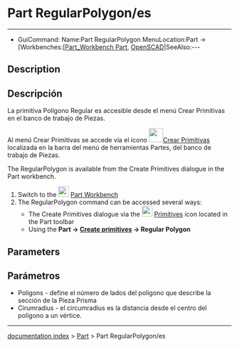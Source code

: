 # Part RegularPolygon/es
---
- GuiCommand:   Name:Part RegularPolygon   MenuLocation:Part → [Workbenches:[[Part_Workbench   Part](Part_CreatePrimitives___Create_Primitives]]_→_Regular_Polygon.md),  [OpenSCAD](OpenSCAD_Workbench.md)|SeeAlso:---


</div>

## Description


<div class="mw-translate-fuzzy">

## Descripción

La primitiva Polígono Regular es accesible desde el menú Crear Primitivas en el banco de trabajo de Piezas.


</div>


<div class="mw-translate-fuzzy">

Al menú Crear Primitivas se accede vía el icono <img alt="" src=images/Part_CreatePrimitives.png  style="width:32px;">[Crear Primitivas](Part_CreatePrimitives.md) localizada en la barra del menú de herramientas Partes, del banco de trabajo de Piezas.


</div>

The RegularPolygon is available from the Create Primitives dialogue in the Part workbench.

1.  Switch to the <img alt="" src=images/Workbench_Part.svg  style="width:24px;"> [Part Workbench](Part_Workbench.md)
2.  The RegularPolygon command can be accessed several ways:
    -   The Create Primitives dialogue via the <img alt="" src=images/Part_Primitives.svg  style="width:24px;"> [Primitives](Part_Primitives.md) icon located in the Part toolbar
    -   Using the **Part → [Create primitives](Part_Primitives.md) → Regular Polygon**

## Parameters


<div class="mw-translate-fuzzy">

## Parámetros

-   Poligons - define el número de lados del polígono que describe la sección de la Pieza Prisma
-   Cirumradius - el circumradius es la distancia desde el centro del polígono a un vértice.


</div>

---
[documentation index](../README.md) > [Part](Part_Workbench.md) > Part RegularPolygon/es
